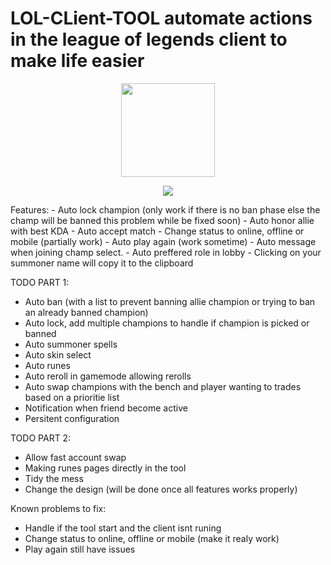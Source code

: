 # LOL-CLient-TOOL automate actions in the league of legends client to make life easier
<p align="center"><img src="https://user-images.githubusercontent.com/21199858/166489461-f28fbae9-b620-474e-9fc6-7a58566e584b.png" width="150"></p>

<p align="center"><img src="https://user-images.githubusercontent.com/21199858/166520722-5824ad8b-d232-4d86-b78b-e25f507edc69.png"></p>
Features:
 - Auto lock champion (only work if there is no ban phase else the champ will be banned this problem while be fixed soon)
 - Auto honor allie with best KDA
 - Auto accept match
 - Change status to online, offline or mobile (partially work)
 - Auto play again (work sometime)
 - Auto message when joining champ select.
 - Auto preffered role in lobby
 - Clicking on your summoner name will copy it to the clipboard

TODO PART 1:
 - Auto ban (with a list to prevent banning allie champion or trying to ban an already banned champion)
 - Auto lock, add multiple champions to handle if champion is picked or banned
 - Auto summoner spells
 - Auto skin select
 - Auto runes
 - Auto reroll in gamemode allowing rerolls
 - Auto swap champions with the bench and player wanting to trades based on a prioritie list
 - Notification when friend become active
 - Persitent configuration

TODO PART 2:
 - Allow fast account swap
 - Making runes pages directly in the tool
 - Tidy the mess
 - Change the design (will be done once all features works properly)

Known problems to fix:
 - Handle if the tool start and the client isnt runing
 - Change status to online, offline or mobile (make it realy work)
 - Play again still have issues

